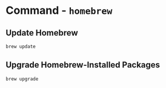 # Command - `homebrew`

## Update Homebrew

```shell
brew update
```

## Upgrade Homebrew-Installed Packages

```shell
brew upgrade
```
